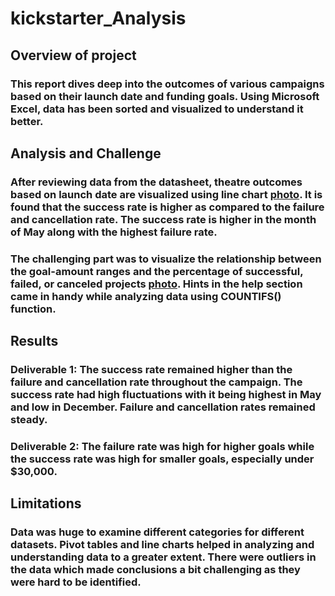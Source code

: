 # kickstarter_Analysis
## Overview of project
### This report dives deep into the outcomes of various campaigns based on their launch date and funding goals. Using Microsoft Excel, data has been sorted and visualized to understand it better.
## Analysis and Challenge
### After reviewing data from the datasheet, theatre outcomes based on launch date are visualized using line chart [photo](https://drive.google.com/file/d/10XzUahs5EHGz_5rcE4T4dt1pGUVmD0J-/view?usp=sharing). It is found that the success rate is higher as compared to the failure and cancellation rate. The success rate is higher in the month of May along with the highest failure rate.
### The challenging part was to visualize the relationship between the goal-amount ranges and the percentage of successful, failed, or canceled projects [photo](https://drive.google.com/file/d/1W-i9p1Zuo1bRN94YWLszGapPaB40olRL/view?usp=sharing). Hints in the help section came in handy while analyzing data using COUNTIFS() function.
## Results
### Deliverable 1: The success rate remained higher than the failure and cancellation rate throughout the campaign. The success rate had high fluctuations with it being highest in May and low in December. Failure and cancellation rates remained steady.
### Deliverable 2: The failure rate was high for higher goals while the success rate was high for smaller goals, especially under $30,000.
## Limitations
### Data was huge to examine different categories for different datasets. Pivot tables and line charts helped in analyzing and understanding data to a greater extent. There were outliers in the data which made conclusions a bit challenging as they were hard to be identified.
